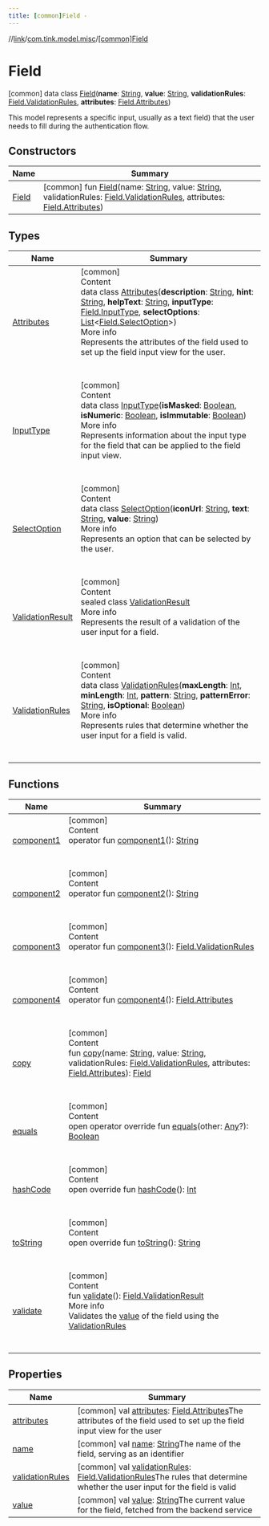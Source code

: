 ```yaml
---
title: [common]Field -
---
```

//[link](../../index.md)/[com.tink.model.misc](../index.md)/[[common]Field](index.md)



# Field  
 [common] data class [Field](index.md)(**name**: [String](https://kotlinlang.org/api/latest/jvm/stdlib/kotlin/-string/index.html), **value**: [String](https://kotlinlang.org/api/latest/jvm/stdlib/kotlin/-string/index.html), **validationRules**: [Field.ValidationRules](-validation-rules/index.md), **attributes**: [Field.Attributes](-attributes/index.md))

This model represents a specific input, usually as a text field) that the user needs to fill during the authentication flow.

   


## Constructors  
  
|  Name|  Summary| 
|---|---|
| <a name="com.tink.model.misc/Field/Field/#kotlin.String#kotlin.String#com.tink.model.misc.Field.ValidationRules#com.tink.model.misc.Field.Attributes/PointingToDeclaration/"></a>[Field](-field.md)| <a name="com.tink.model.misc/Field/Field/#kotlin.String#kotlin.String#com.tink.model.misc.Field.ValidationRules#com.tink.model.misc.Field.Attributes/PointingToDeclaration/"></a> [common] fun [Field](-field.md)(name: [String](https://kotlinlang.org/api/latest/jvm/stdlib/kotlin/-string/index.html), value: [String](https://kotlinlang.org/api/latest/jvm/stdlib/kotlin/-string/index.html), validationRules: [Field.ValidationRules](-validation-rules/index.md), attributes: [Field.Attributes](-attributes/index.md))   <br>


## Types  
  
|  Name|  Summary| 
|---|---|
| <a name="com.tink.model.misc/Field.Attributes///PointingToDeclaration/"></a>[Attributes](-attributes/index.md)| <a name="com.tink.model.misc/Field.Attributes///PointingToDeclaration/"></a>[common]  <br>Content  <br>data class [Attributes](-attributes/index.md)(**description**: [String](https://kotlinlang.org/api/latest/jvm/stdlib/kotlin/-string/index.html), **hint**: [String](https://kotlinlang.org/api/latest/jvm/stdlib/kotlin/-string/index.html), **helpText**: [String](https://kotlinlang.org/api/latest/jvm/stdlib/kotlin/-string/index.html), **inputType**: [Field.InputType](-input-type/index.md), **selectOptions**: [List](https://kotlinlang.org/api/latest/jvm/stdlib/kotlin.collections/-list/index.html)<[Field.SelectOption](-select-option/index.md)>)  <br>More info  <br>Represents the attributes of the field used to set up the field input view for the user.  <br><br><br>
| <a name="com.tink.model.misc/Field.InputType///PointingToDeclaration/"></a>[InputType](-input-type/index.md)| <a name="com.tink.model.misc/Field.InputType///PointingToDeclaration/"></a>[common]  <br>Content  <br>data class [InputType](-input-type/index.md)(**isMasked**: [Boolean](https://kotlinlang.org/api/latest/jvm/stdlib/kotlin/-boolean/index.html), **isNumeric**: [Boolean](https://kotlinlang.org/api/latest/jvm/stdlib/kotlin/-boolean/index.html), **isImmutable**: [Boolean](https://kotlinlang.org/api/latest/jvm/stdlib/kotlin/-boolean/index.html))  <br>More info  <br>Represents information about the input type for the field that can be applied to the field input view.  <br><br><br>
| <a name="com.tink.model.misc/Field.SelectOption///PointingToDeclaration/"></a>[SelectOption](-select-option/index.md)| <a name="com.tink.model.misc/Field.SelectOption///PointingToDeclaration/"></a>[common]  <br>Content  <br>data class [SelectOption](-select-option/index.md)(**iconUrl**: [String](https://kotlinlang.org/api/latest/jvm/stdlib/kotlin/-string/index.html), **text**: [String](https://kotlinlang.org/api/latest/jvm/stdlib/kotlin/-string/index.html), **value**: [String](https://kotlinlang.org/api/latest/jvm/stdlib/kotlin/-string/index.html))  <br>More info  <br>Represents an option that can be selected by the user.  <br><br><br>
| <a name="com.tink.model.misc/Field.ValidationResult///PointingToDeclaration/"></a>[ValidationResult](-validation-result/index.md)| <a name="com.tink.model.misc/Field.ValidationResult///PointingToDeclaration/"></a>[common]  <br>Content  <br>sealed class [ValidationResult](-validation-result/index.md)  <br>More info  <br>Represents the result of a validation of the user input for a field.  <br><br><br>
| <a name="com.tink.model.misc/Field.ValidationRules///PointingToDeclaration/"></a>[ValidationRules](-validation-rules/index.md)| <a name="com.tink.model.misc/Field.ValidationRules///PointingToDeclaration/"></a>[common]  <br>Content  <br>data class [ValidationRules](-validation-rules/index.md)(**maxLength**: [Int](https://kotlinlang.org/api/latest/jvm/stdlib/kotlin/-int/index.html), **minLength**: [Int](https://kotlinlang.org/api/latest/jvm/stdlib/kotlin/-int/index.html), **pattern**: [String](https://kotlinlang.org/api/latest/jvm/stdlib/kotlin/-string/index.html), **patternError**: [String](https://kotlinlang.org/api/latest/jvm/stdlib/kotlin/-string/index.html), **isOptional**: [Boolean](https://kotlinlang.org/api/latest/jvm/stdlib/kotlin/-boolean/index.html))  <br>More info  <br>Represents rules that determine whether the user input for a field is valid.  <br><br><br>


## Functions  
  
|  Name|  Summary| 
|---|---|
| <a name="com.tink.model.misc/Field/component1/#/PointingToDeclaration/"></a>[component1](component1.md)| <a name="com.tink.model.misc/Field/component1/#/PointingToDeclaration/"></a>[common]  <br>Content  <br>operator fun [component1](component1.md)(): [String](https://kotlinlang.org/api/latest/jvm/stdlib/kotlin/-string/index.html)  <br><br><br>
| <a name="com.tink.model.misc/Field/component2/#/PointingToDeclaration/"></a>[component2](component2.md)| <a name="com.tink.model.misc/Field/component2/#/PointingToDeclaration/"></a>[common]  <br>Content  <br>operator fun [component2](component2.md)(): [String](https://kotlinlang.org/api/latest/jvm/stdlib/kotlin/-string/index.html)  <br><br><br>
| <a name="com.tink.model.misc/Field/component3/#/PointingToDeclaration/"></a>[component3](component3.md)| <a name="com.tink.model.misc/Field/component3/#/PointingToDeclaration/"></a>[common]  <br>Content  <br>operator fun [component3](component3.md)(): [Field.ValidationRules](-validation-rules/index.md)  <br><br><br>
| <a name="com.tink.model.misc/Field/component4/#/PointingToDeclaration/"></a>[component4](component4.md)| <a name="com.tink.model.misc/Field/component4/#/PointingToDeclaration/"></a>[common]  <br>Content  <br>operator fun [component4](component4.md)(): [Field.Attributes](-attributes/index.md)  <br><br><br>
| <a name="com.tink.model.misc/Field/copy/#kotlin.String#kotlin.String#com.tink.model.misc.Field.ValidationRules#com.tink.model.misc.Field.Attributes/PointingToDeclaration/"></a>[copy](copy.md)| <a name="com.tink.model.misc/Field/copy/#kotlin.String#kotlin.String#com.tink.model.misc.Field.ValidationRules#com.tink.model.misc.Field.Attributes/PointingToDeclaration/"></a>[common]  <br>Content  <br>fun [copy](copy.md)(name: [String](https://kotlinlang.org/api/latest/jvm/stdlib/kotlin/-string/index.html), value: [String](https://kotlinlang.org/api/latest/jvm/stdlib/kotlin/-string/index.html), validationRules: [Field.ValidationRules](-validation-rules/index.md), attributes: [Field.Attributes](-attributes/index.md)): [Field](index.md)  <br><br><br>
| <a name="kotlin/Any/equals/#kotlin.Any?/PointingToDeclaration/"></a>[equals](../../com.tink.service.user/[common]-user-profile-service-impl/index.md#%5Bkotlin%2FAny%2Fequals%2F%23kotlin.Any%3F%2FPointingToDeclaration%2F%5D%2FFunctions%2F1647702525)| <a name="kotlin/Any/equals/#kotlin.Any?/PointingToDeclaration/"></a>[common]  <br>Content  <br>open operator override fun [equals](../../com.tink.service.user/[common]-user-profile-service-impl/index.md#%5Bkotlin%2FAny%2Fequals%2F%23kotlin.Any%3F%2FPointingToDeclaration%2F%5D%2FFunctions%2F1647702525)(other: [Any](https://kotlinlang.org/api/latest/jvm/stdlib/kotlin/-any/index.html)?): [Boolean](https://kotlinlang.org/api/latest/jvm/stdlib/kotlin/-boolean/index.html)  <br><br><br>
| <a name="kotlin/Any/hashCode/#/PointingToDeclaration/"></a>[hashCode](../../com.tink.service.user/[common]-user-profile-service-impl/index.md#%5Bkotlin%2FAny%2FhashCode%2F%23%2FPointingToDeclaration%2F%5D%2FFunctions%2F1647702525)| <a name="kotlin/Any/hashCode/#/PointingToDeclaration/"></a>[common]  <br>Content  <br>open override fun [hashCode](../../com.tink.service.user/[common]-user-profile-service-impl/index.md#%5Bkotlin%2FAny%2FhashCode%2F%23%2FPointingToDeclaration%2F%5D%2FFunctions%2F1647702525)(): [Int](https://kotlinlang.org/api/latest/jvm/stdlib/kotlin/-int/index.html)  <br><br><br>
| <a name="kotlin/Any/toString/#/PointingToDeclaration/"></a>[toString](../../com.tink.service.user/[common]-user-profile-service-impl/index.md#%5Bkotlin%2FAny%2FtoString%2F%23%2FPointingToDeclaration%2F%5D%2FFunctions%2F1647702525)| <a name="kotlin/Any/toString/#/PointingToDeclaration/"></a>[common]  <br>Content  <br>open override fun [toString](../../com.tink.service.user/[common]-user-profile-service-impl/index.md#%5Bkotlin%2FAny%2FtoString%2F%23%2FPointingToDeclaration%2F%5D%2FFunctions%2F1647702525)(): [String](https://kotlinlang.org/api/latest/jvm/stdlib/kotlin/-string/index.html)  <br><br><br>
| <a name="com.tink.model.misc/Field/validate/#/PointingToDeclaration/"></a>[validate](validate.md)| <a name="com.tink.model.misc/Field/validate/#/PointingToDeclaration/"></a>[common]  <br>Content  <br>fun [validate](validate.md)(): [Field.ValidationResult](-validation-result/index.md)  <br>More info  <br>Validates the [value](value.md) of the field using the [ValidationRules](-validation-rules/index.md)  <br><br><br>


## Properties  
  
|  Name|  Summary| 
|---|---|
| <a name="com.tink.model.misc/Field/attributes/#/PointingToDeclaration/"></a>[attributes](attributes.md)| <a name="com.tink.model.misc/Field/attributes/#/PointingToDeclaration/"></a> [common] val [attributes](attributes.md): [Field.Attributes](-attributes/index.md)The attributes of the field used to set up the field input view for the user   <br>
| <a name="com.tink.model.misc/Field/name/#/PointingToDeclaration/"></a>[name](name.md)| <a name="com.tink.model.misc/Field/name/#/PointingToDeclaration/"></a> [common] val [name](name.md): [String](https://kotlinlang.org/api/latest/jvm/stdlib/kotlin/-string/index.html)The name of the field, serving as an identifier   <br>
| <a name="com.tink.model.misc/Field/validationRules/#/PointingToDeclaration/"></a>[validationRules](validation-rules.md)| <a name="com.tink.model.misc/Field/validationRules/#/PointingToDeclaration/"></a> [common] val [validationRules](validation-rules.md): [Field.ValidationRules](-validation-rules/index.md)The rules that determine whether the user input for the field is valid   <br>
| <a name="com.tink.model.misc/Field/value/#/PointingToDeclaration/"></a>[value](value.md)| <a name="com.tink.model.misc/Field/value/#/PointingToDeclaration/"></a> [common] val [value](value.md): [String](https://kotlinlang.org/api/latest/jvm/stdlib/kotlin/-string/index.html)The current value for the field, fetched from the backend service   <br>


